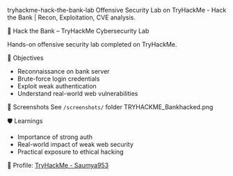   tryhackme-hack-the-bank-lab
Offensive Security Lab on TryHackMe - Hack the Bank | Recon, Exploitation, CVE analysis.

 🏦 Hack the Bank – TryHackMe Cybersecurity Lab

Hands-on offensive security lab completed on TryHackMe.

🎯 Objectives
- Reconnaissance on bank server
- Brute-force login credentials
- Exploit weak authentication
- Understand real-world web vulnerabilities

 📸 Screenshots
See `/screenshots/` folder TRYHACKME_Bankhacked.png

🛡️ Learnings
- Importance of strong auth
- Real-world impact of weak web security
- Practical exposure to ethical hacking

🔗 Profile: [TryHackMe - Saumya953](https://tryhackme.com/p/thoratsaumya)

